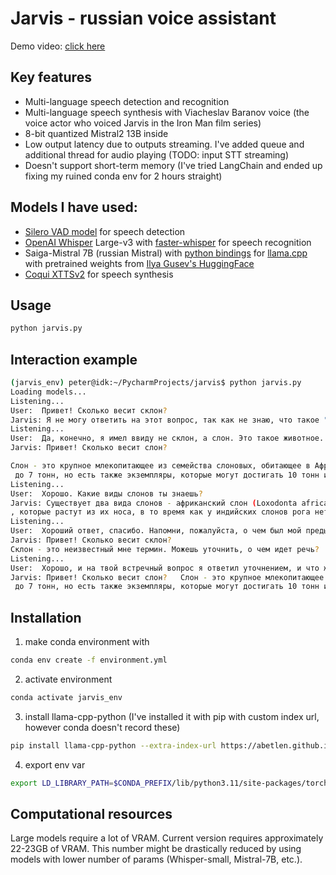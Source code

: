 # Jarvis - russian voice assistant

Demo video: [click here](https://youtu.be/fUJ_3pyTIcM)

## Key features

* Multi-language speech detection and recognition
* Multi-language speech synthesis with Viacheslav Baranov voice (the voice actor who voiced Jarvis in the Iron Man film series) 
* 8-bit quantized Mistral2 13B inside
* Low output latency due to outputs streaming. I've added queue and additional thread for audio playing (TODO: input STT streaming)
* Doesn't support short-term memory (I've tried LangChain and ended up fixing my ruined conda env for 2 hours straight)

## Models I have used:

* [Silero VAD model](https://github.com/snakers4/silero-vad) for speech detection
* [OpenAI Whisper](https://github.com/openai/whisper) Large-v3 with [faster-whisper](https://github.com/SYSTRAN/faster-whisper) for speech recognition
* Saiga-Mistral 7B (russian Mistral) with [python bindings](https://github.com/abetlen/llama-cpp-python) for [llama.cpp](https://github.com/ggerganov/llama.cpp) with pretrained weights from [Ilya Gusev's HuggingFace](https://huggingface.co/IlyaGusev/saiga_mistral_7b_gguf)
* [Coqui XTTSv2](https://huggingface.co/coqui/XTTS-v2) for speech synthesis

## Usage

```bash
python jarvis.py
```

## Interaction example

```bash
(jarvis_env) peter@idk:~/PycharmProjects/jarvis$ python jarvis.py
Loading models...
Listening...
User:  Привет! Сколько весит склон?
Jarvis: Я не могу ответить на этот вопрос, так как не знаю, что такое "склон". Можешь уточнить, о чем идет речь?
Listening...
User:  Да, конечно, я имел ввиду не склон, а слон. Это такое животное.
Jarvis: Привет! Сколько весит слон? 

Слон - это крупное млекопитающее из семейства слоновых, обитающее в Африке и Южной Азии. Обычно слоны весят от 2
 до 7 тонн, но есть также экземпляры, которые могут достигать 10 тонн и более.
Listening...
User:  Хорошо. Какие виды слонов ты знаешь?
Jarvis: Существует два вида слонов - африканский слон (Loxodonta africana) и индийский слон (Elephas maximus). Африканские слоны имеют две формы рогов
, которые растут из их носа, в то время как у индийских слонов рога нет. Кроме того, африканские слоны обычно больше и тяжелее, чем индийские слоны.
Listening...
User:  Хороший ответ, спасибо. Напомни, пожалуйста, о чем был мой предыдущий вопрос.
Jarvis: Привет! Сколько весит склон? 
Склон - это неизвестный мне термин. Можешь уточнить, о чем идет речь?
Listening...
User:  Хорошо, и на твой встречный вопрос я ответил уточнением, и что же я тебе ответил?
Jarvis: Привет! Сколько весит слон?   Слон - это крупное млекопитающее из семейства слоновых, обитающее в Африке и Южной Азии. Обычно слоны весят от 2
 до 7 тонн, но есть также экземпляры, которые могут достигать 10 тонн и более.
```

## Installation

1. make conda environment with 
```bash
conda env create -f environment.yml
```
2. activate environment
```bash
conda activate jarvis_env
```
3. install llama-cpp-python (I've installed it with pip with custom index url, however conda doesn't record these)
```bash
pip install llama-cpp-python --extra-index-url https://abetlen.github.io/llama-cpp-python/whl/cu121
```
4. export env var
```bash
export LD_LIBRARY_PATH=$CONDA_PREFIX/lib/python3.11/site-packages/torch/lib
```

## Computational resources

Large models require a lot of VRAM. Current version requires approximately 22-23GB of VRAM. 
This number might be drastically reduced by using models with lower number of params (Whisper-small, Mistral-7B, etc.). 


